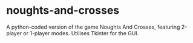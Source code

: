 # noughts-and-crosses
A python-coded version of the game Noughts And Crosses, featuring 2-player or 1-player modes. Utilises Tkinter for the GUI.
